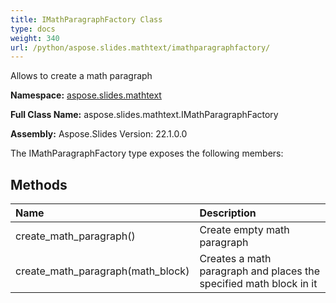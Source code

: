 ```yaml
---
title: IMathParagraphFactory Class
type: docs
weight: 340
url: /python/aspose.slides.mathtext/imathparagraphfactory/
---
```


Allows to create a math paragraph

**Namespace:** [aspose.slides.mathtext](/python/aspose.slides.mathtext/)

**Full Class Name:** aspose.slides.mathtext.IMathParagraphFactory

**Assembly:**  Aspose.Slides Version: 22.1.0.0

The IMathParagraphFactory type exposes the following members:
## **Methods**
|**Name**|**Description**|
| :- | :- |
|create_math_paragraph()|Create empty math paragraph|
|create_math_paragraph(math_block)|Creates a math paragraph and places the specified math block in it|
